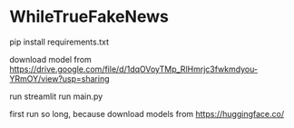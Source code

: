 # WhileTrueFakeNews


pip install requirements.txt

download model from https://drive.google.com/file/d/1dqOVoyTMp_RlHmrjc3fwkmdyou-YRmOY/view?usp=sharing

run
streamlit run main.py

first run so long, because download models from https://huggingface.co/